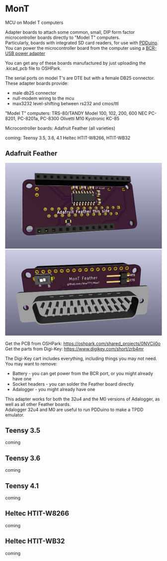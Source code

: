 # MonT
MCU on Model T computers

Adapter boards to attach some common, small, DIP form factor microcontroller boards directly to "Model T" computers.<br>
Particularly, boards with integrated SD card readers, for use with [PDDuino](https://github.com/bkw777/PDDuino).<br>
You can power the microcontroller board from the computer using a [BCR-USB power adapter](https://github.com/bkw777/BCR_Breakout)<br>

You can get any of these boards manufactured by just uploading the .kicad_pcb file to OSHPark.

The serial ports on model T's are DTE but with a female DB25 connector.
These adapter boards provide:
* male db25 connector
* null-modem wiring to the mcu
* max3232 level-shifting between rs232 and cmos/ttl

"Model T" computers:
 TRS-80/TANDY Model 100, 102, 200, 600
 NEC PC-8201, PC-8201a, PC-8300
 Olivetti M10
 Kyotronic KC-85
 
Microcontroller boards:
 Adafruit Feather (all varieties)

coming:
 Teensy 3.5, 3.6, 4.1
 Heltec HTIT-W8266, HTIT-WB32


## Adafruit Feather
![](MonT_Feather_1.jpg)  
![](MonT_Feather_2.jpg)

Get the PCB from OSHPark: <https://oshpark.com/shared_projects/0NVCii0o><br>
Get the parts from Digi-Key: <https://www.digikey.com/short/zrb4mr><br>

The Digi-Key cart includes everything, including things you may not need.  
You may want to remove:  
* Battery - you can get power from the BCR port, or you might already have one  
* Socket headers - you can solder the Feather board directly  
* Adalogger - you might already have one

This adapter works for both the 32u4 and the M0 versions of Adalogger, as well as all other Feather boards.  
Adalogger 32u4 and M0 are useful to run PDDuino to make a TPDD emulator.

## Teensy 3.5
coming

## Teensy 3.6
coming

## Teensy 4.1
coming

## Heltec HTIT-W8266
coming

## Heltec HTIT-WB32
coming
